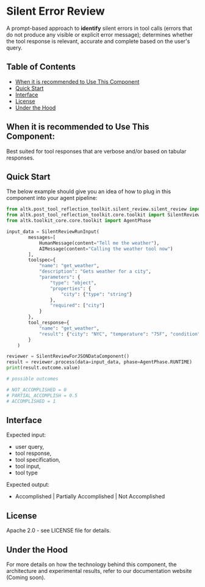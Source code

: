 # Silent Error Review
A prompt-based approach to **identify** silent errors in tool calls (errors that do not produce any visible or explicit error message); determines whether the tool response is relevant, accurate and complete based on the user's query.

## Table of Contents
- [When it is recommended to Use This Component](#when-it-is-recommended-to-use-this-component)
- [Quick Start](#quick-start)
- [Interface](#interface)
- [License](#license)
- [Under the Hood](#under-the-hood)


## When it is recommended to Use This Component:
Best suited for tool responses that are verbose and/or based on tabular responses.


## Quick Start
The below example should give you an idea of how to plug in this component into your agent pipeline:
```python
from altk.post_tool_reflection_toolkit.silent_review.silent_review import SilentReviewForJSONDataComponent
from altk.post_tool_reflection_toolkit.core.toolkit import SilentReviewRunInput
from altk.toolkit_core.core.toolkit import AgentPhase

input_data = SilentReviewRunInput(
        messages=[
            HumanMessage(content="Tell me the weather"),
            AIMessage(content="Calling the weather tool now")
        ],
        toolspec={
            "name": "get_weather",
            "description": "Gets weather for a city",
            "parameters": {
                "type": "object",
                "properties": {
                    "city": {"type": "string"}
                },
                "required": ["city"]
            }
        },
        tool_response={
            "name": "get_weather",
            "result": {"city": "NYC", "temperature": "75F", "condition": "Sunny"}
        }
    )

reviewer = SilentReviewForJSONDataComponent()
result = reviewer.process(data=input_data, phase=AgentPhase.RUNTIME)
print(result.outcome.value)

# possible outcomes

# NOT_ACCOMPLISHED = 0
# PARTIAL_ACCOMPLISH = 0.5
# ACCOMPLISHED = 1

```


## Interface
Expected input:
- user query,
- tool response,
- tool specification,
- tool input,
- tool type

Expected output:
- Accomplished | Partially Accomplished | Not Accomplished


## License
Apache 2.0 - see LICENSE file for details.


## Under the Hood
For more details on how the technology behind this component, the architecture and experimental results, refer to our documentation website (Coming soon).
